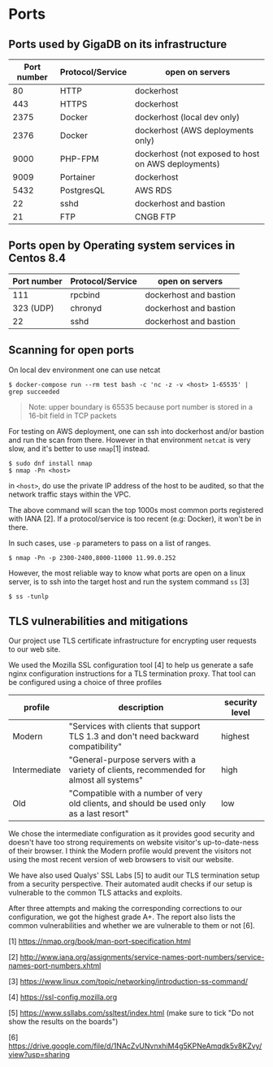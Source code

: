 # Ports

##  Ports used by GigaDB on its infrastructure

| Port number | Protocol/Service | open on servers |
| --- | --- | --- |
| 80 | HTTP | dockerhost | 
| 443 | HTTPS | dockerhost |
| 2375 | Docker | dockerhost (local dev only) |
| 2376 | Docker | dockerhost (AWS deployments only) |
| 9000 | PHP-FPM | dockerhost (not exposed to host on AWS deployments) |
| 9009 | Portainer | dockerhost |
| 5432 | PostgresQL | AWS RDS |
| 22 | sshd | dockerhost and bastion |
| 21 | FTP | CNGB FTP |


## Ports open by Operating system services in Centos 8.4

| Port number | Protocol/Service | open on servers |
| --- | --- | --- |
| 111 | rpcbind | dockerhost and bastion | 
| 323 (UDP) | chronyd | dockerhost and bastion |
| 22 | sshd | dockerhost and bastion |

## Scanning for open ports

On local dev environment one can use netcat
```
$ docker-compose run --rm test bash -c 'nc -z -v <host> 1-65535' | grep succeeded
```
>Note: upper boundary is 65535 because port number is stored in a 16-bit field in TCP packets

For testing on AWS deployment, one can ssh into dockerhost and/or bastion and run the scan from there.
However in that environment ``netcat`` is very slow, and it's better to use ``nmap``[1] instead.


```
$ sudo dnf install nmap
$ nmap -Pn <host>
```
in ``<host>``, do use the private IP address of the host to be audited, so that the network traffic 
stays within the VPC.


The above command will scan the top 1000s most common ports registered with IANA [2].
If a protocol/service is too recent (e.g: Docker), it won't be in there.

In such cases, use ``-p`` parameters to pass on a list of ranges.

```
$ nmap -Pn -p 2300-2400,8000-11000 11.99.0.252
```

However, the most reliable way to know what ports are open on a linux server, 
is to ssh into the target host and run the system command ``ss`` [3]

```
$ ss -tunlp
```

## TLS vulnerabilities and mitigations

Our project use TLS certificate infrastructure for encrypting user requests to our web site.

We used the Mozilla SSL configuration tool [4] to help us generate a safe nginx configuration instructions for a TLS termination proxy.
That tool can be configured using a choice of three profiles

| profile | description | security level |
| --- | --- | --- | 
| Modern | "Services with clients that support TLS 1.3 and don't need backward compatibility" | highest |
| Intermediate | "General-purpose servers with a variety of clients, recommended for almost all systems" | high |
| Old | "Compatible with a number of very old clients, and should be used only as a last resort" | low |

We chose the intermediate configuration as it provides good security and doesn't have too strong requirements on website visitor's up-to-date-ness of their browser.
I think the Modern profile would prevent the visitors not using the most recent version of web browsers to visit our website.

We have also used Qualys' SSL Labs [5] to audit our TLS termination setup from a security perspective.
Their automated audit checks if our setup is vulnerable to the common TLS attacks and exploits.

After three attempts and making the corresponding corrections to our configuration, we got the highest grade A+. The report also lists
the common vulnerabilities and whether we are vulnerable to them or not [6].



[1] https://nmap.org/book/man-port-specification.html

[2] http://www.iana.org/assignments/service-names-port-numbers/service-names-port-numbers.xhtml

[3] https://www.linux.com/topic/networking/introduction-ss-command/

[4] https://ssl-config.mozilla.org

[5] https://www.ssllabs.com/ssltest/index.html (make sure to tick "Do not show the results on the boards")

[6] https://drive.google.com/file/d/1NAcZvUNvnxhiM4g5KPNeAmqdk5v8KZvy/view?usp=sharing

